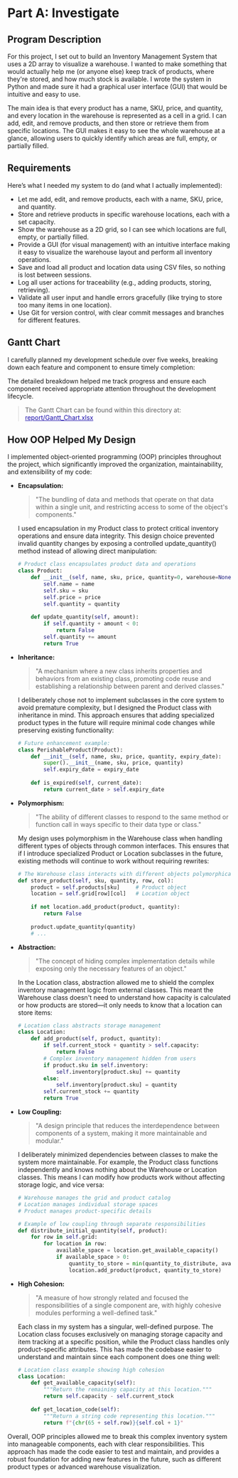 # Part A: Investigate

## Program Description

For this project, I set out to build an Inventory Management System that uses a 2D array to visualize a warehouse. I wanted to make something that would actually help me (or anyone else) keep track of products, where they're stored, and how much stock is available. I wrote the system in Python and made sure it had a graphical user interface (GUI) that would be intuitive and easy to use.

The main idea is that every product has a name, SKU, price, and quantity, and every location in the warehouse is represented as a cell in a grid. I can add, edit, and remove products, and then store or retrieve them from specific locations. The GUI makes it easy to see the whole warehouse at a glance, allowing users to quickly identify which areas are full, empty, or partially filled.

## Requirements

Here’s what I needed my system to do (and what I actually implemented):

- Let me add, edit, and remove products, each with a name, SKU, price, and quantity.
- Store and retrieve products in specific warehouse locations, each with a set capacity.
- Show the warehouse as a 2D grid, so I can see which locations are full, empty, or partially filled.
- Provide a GUI (for visual management) with an intuitive interface making it easy to visualize the warehouse layout and perform all inventory operations.
- Save and load all product and location data using CSV files, so nothing is lost between sessions.
- Log all user actions for traceability (e.g., adding products, storing, retrieving).
- Validate all user input and handle errors gracefully (like trying to store too many items in one location).
- Use Git for version control, with clear commit messages and branches for different features.

## Gantt Chart

I carefully planned my development schedule over five weeks, breaking down each feature and component to ensure timely completion:

The detailed breakdown helped me track progress and ensure each component received appropriate attention throughout the development lifecycle.
> The Gantt Chart can be found within this directory at: 
<span style="color:#1a0dab; text-decoration:underline;">report/Gantt_Chart.xlsx</span>


## How OOP Helped My Design

I implemented object-oriented programming (OOP) principles throughout the project, which significantly improved the organization, maintainability, and extensibility of my code:

- **Encapsulation:** 
  > "The bundling of data and methods that operate on that data within a single unit, and restricting access to some of the object's components."
  
  I used encapsulation in my Product class to protect critical inventory operations and ensure data integrity. This design choice prevented invalid quantity changes by exposing a controlled update_quantity() method instead of allowing direct manipulation:
  ```python
  # Product class encapsulates product data and operations
  class Product:
      def __init__(self, name, sku, price, quantity=0, warehouse=None):
          self.name = name
          self.sku = sku
          self.price = price
          self.quantity = quantity
      
      def update_quantity(self, amount):
          if self.quantity + amount < 0:
              return False
          self.quantity += amount
          return True
  ```

- **Inheritance:** 
  > "A mechanism where a new class inherits properties and behaviors from an existing class, promoting code reuse and establishing a relationship between parent and derived classes."
  
  I deliberately chose not to implement subclasses in the core system to avoid premature complexity, but I designed the Product class with inheritance in mind. This approach ensures that adding specialized product types in the future will require minimal code changes while preserving existing functionality:
  ```python
  # Future enhancement example:
  class PerishableProduct(Product):
      def __init__(self, name, sku, price, quantity, expiry_date):
          super().__init__(name, sku, price, quantity)
          self.expiry_date = expiry_date
          
      def is_expired(self, current_date):
          return current_date > self.expiry_date
  ```

- **Polymorphism:** 
  > "The ability of different classes to respond to the same method or function call in ways specific to their data type or class."
  
  My design uses polymorphism in the Warehouse class when handling different types of objects through common interfaces. This ensures that if I introduce specialized Product or Location subclasses in the future, existing methods will continue to work without requiring rewrites:
  ```python
  # The Warehouse class interacts with different objects polymorphically
  def store_product(self, sku, quantity, row, col):
      product = self.products[sku]     # Product object
      location = self.grid[row][col]   # Location object
      
      if not location.add_product(product, quantity):
          return False
      
      product.update_quantity(quantity)
      # ...
  ```

- **Abstraction:** 
  > "The concept of hiding complex implementation details while exposing only the necessary features of an object."
  
  In the Location class, abstraction allowed me to shield the complex inventory management logic from external classes. This meant the Warehouse class doesn't need to understand how capacity is calculated or how products are stored—it only needs to know that a location can store items:
  ```python
  # Location class abstracts storage management
  class Location:
      def add_product(self, product, quantity):
          if self.current_stock + quantity > self.capacity:
              return False
          # Complex inventory management hidden from users
          if product.sku in self.inventory:
              self.inventory[product.sku] += quantity
          else:
              self.inventory[product.sku] = quantity  
          self.current_stock += quantity
          return True
  ```

- **Low Coupling:** 
  > "A design principle that reduces the interdependence between components of a system, making it more maintainable and modular."
  
  I deliberately minimized dependencies between classes to make the system more maintainable. For example, the Product class functions independently and knows nothing about the Warehouse or Location classes. This means I can modify how products work without affecting storage logic, and vice versa:
  ```python
  # Warehouse manages the grid and product catalog
  # Location manages individual storage spaces
  # Product manages product-specific details
  
  # Example of low coupling through separate responsibilities
  def distribute_initial_quantity(self, product):
      for row in self.grid:
          for location in row:
              available_space = location.get_available_capacity()
              if available_space > 0:
                  quantity_to_store = min(quantity_to_distribute, available_space)
                  location.add_product(product, quantity_to_store)
  ```

- **High Cohesion:** 
  > "A measure of how strongly related and focused the responsibilities of a single component are, with highly cohesive modules performing a well-defined task."
  
  Each class in my system has a singular, well-defined purpose. The Location class focuses exclusively on managing storage capacity and item tracking at a specific position, while the Product class handles only product-specific attributes. This has made the codebase easier to understand and maintain since each component does one thing well:
  ```python
  # Location class example showing high cohesion
  class Location:
      def get_available_capacity(self):
          """Return the remaining capacity at this location."""
          return self.capacity - self.current_stock
      
      def get_location_code(self):
          """Return a string code representing this location."""
          return f"{chr(65 + self.row)}{self.col + 1}"
  ```

Overall, OOP principles allowed me to break this complex inventory system into manageable components, each with clear responsibilities. This approach has made the code easier to test and maintain, and provides a robust foundation for adding new features in the future, such as different product types or advanced warehouse visualization.
